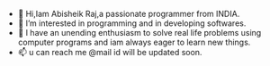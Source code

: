 - 👋 Hi,Iam Abisheik Raj,a passionate programmer from INDIA.
- 👀 I’m interested in programming and in developing softwares.
- 🌱 I have an unending enthusiasm to solve real life problems using computer programs and iam always eager to learn new things.
- 📫 u can reach me @mail id will be updated soon.

<!---
Abisheik-Raj/Abisheik-Raj is a ✨ special ✨ repository because its `README.md` (this file) appears on your GitHub profile.
You can click the Preview link to take a look at your changes.
--->

